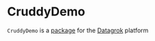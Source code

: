 # CruddyDemo

`CruddyDemo` is a [package](https://datagrok.ai/help/develop/develop#packages) for the [Datagrok](https://datagrok.ai) platform
